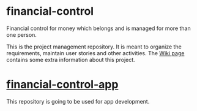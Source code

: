 # financial-control
Financial control for money which belongs and is managed for more than one person.

This is the project management repository. It is meant to organize the requirements, maintain user stories and other activities. The [Wiki page](https://github.com/juliorenner/financial-control/wiki) contains some extra information about this project.

# [financial-control-app](https://github.com/juliorenner/financial-control-app)
This repository is going to be used for app development.
